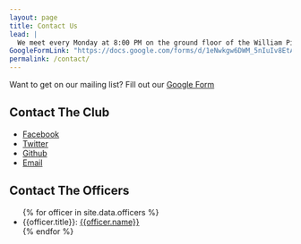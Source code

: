 ```yaml
---
layout: page
title: Contact Us
lead: |
  We meet every Monday at 8:00 PM on the ground floor of the William Pitt Union. Every other Wednesday, we hold workshops in 5129 Sennott Square.  All are welcome!
GoogleFormLink: "https://docs.google.com/forms/d/1eNwkgw6DWM_5nIuIv8EtAb1eZJRklYl8ELqJli43NIc/viewform"
permalink: /contact/
---
```


Want to get on our mailing list? Fill out our [Google Form](https://www.google.com/calendar/embed?src=pittcsc%40gmail.com&ctz=America/New_York)

## Contact The Club

- [Facebook](https://www.facebook.com/groups/554607607987835/)
- [Twitter](https://twitter.com/pittcsc)
- [Github](https://github.com/Pitt-CSC)
- [Email](mailto:pittcsc@gmail.com)

## Contact The Officers

<ul>
{% for officer in site.data.officers %}
  <li>{{officer.title}}: <a href=mailto:{{officer.email}}>{{officer.name}}</a></li>
{% endfor %}
</ul>
